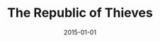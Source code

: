---
title: "The Republic of Thieves"
bookAuthor: "Scott Lynch"
layout: book
format: "kindle"
recommended: "true"
date: "2015-01-01"
tag: book
projects: false
books: true
hidden: false
category: book
amazonLink: "http://amzn.to/2hhUWsL"
---